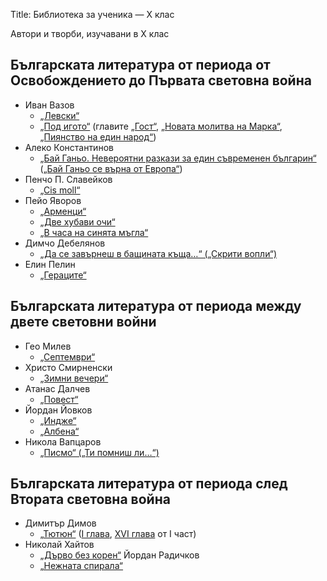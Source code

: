 Title: Библиотека за ученика — X клас

Автори и творби, изучавани в X клас

## Българската литература от периода от Освобождението до Първата световна война

* Иван Вазов
    * [„Левски“](/text/3849)
    * [„Под игото“](/text/3753) (главите [„Гост“](/text/3753#textstart), [„Новата молитва на Марка“](/text/3753/50#textstart), [„Пиянство на един народ“](/text/3753/51#textstart))
* Алеко Константинов
    * [„Бай Ганьо. Невероятни разкази за един съвременен българин“](/text/3706) ([„Бай Ганьо се върна от Европа“](/text/3706/11#textstart))
* Пенчо П. Славейков
    * [„Cis moll“](/text/6627)
* Пейо Яворов
    * [„Арменци“](/text/7074)
    * [„Две хубави очи“](/text/7085)
    * [„В часа на синята мъгла“](/text/7137)
* Димчо Дебелянов
    * [„Да се завърнеш в бащината къща…“ („Скрити вопли“)](/text/6161)
* Елин Пелин
    * [„Гераците“](/text/5624)

## Българската литература от периода между двете световни войни

* Гео Милев
    * [„Септември“](/text/11335)
* Христо Смирненски
    * [„Зимни вечери“](/text/5341)
* Атанас Далчев
    * [„Повест“](/text/12102)
* Йордан Йовков
    * [„Индже“](/text/7891)
    * [„Албена“](/text/7879)
* Никола Вапцаров
    * [„Писмо“ („Ти помниш ли…“)](/text/11440)

## Българската литература от периода след Втората световна война

* Димитър Димов
    * [„Тютюн“](/text/5799) ([І глава](/text/5799#textstart), [ХVІ глава](/text/5799/16#textstart) от І част)
* Николай Хайтов
    * [„Дърво без корен“](/text/29545)
Йордан Радичков
    * [„Нежната спирала“](http://liternet.bg/publish5/jradichkov/nezhnata/nezhnata.htm)
